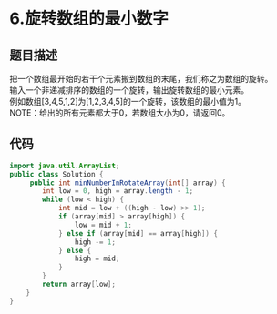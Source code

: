 # 6.旋转数组的最小数字

<a name="hUcaz"></a>
## 题目描述
把一个数组最开始的若干个元素搬到数组的末尾，我们称之为数组的旋转。<br />输入一个非递减排序的数组的一个旋转，输出旋转数组的最小元素。<br />例如数组[3,4,5,1,2]为[1,2,3,4,5]的一个旋转，该数组的最小值为1。<br />NOTE：给出的所有元素都大于0，若数组大小为0，请返回0。
<a name="06e004ef"></a>
## 代码
```java
import java.util.ArrayList;
public class Solution {
     public int minNumberInRotateArray(int[] array) {
        int low = 0, high = array.length - 1;
        while (low < high) {
            int mid = low + ((high - low) >> 1);
            if (array[mid] > array[high]) {
                low = mid + 1;
            } else if (array[mid] == array[high]) {
                high -= 1;
            } else {
                high = mid;
            }
        }
        return array[low];
    }
}
```
